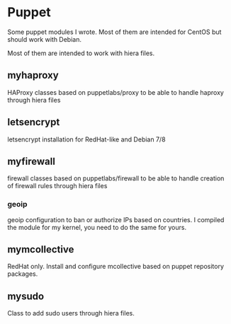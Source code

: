 # Puppet
Some puppet modules I wrote. Most of them are intended for CentOS but should work with Debian.

Most of them are intended to work with hiera files.

## myhaproxy
HAProxy classes based on puppetlabs/proxy to be able to handle haproxy through hiera files

## letsencrypt
letsencrypt installation for RedHat-like and Debian 7/8

## myfirewall
firewall classes based on puppetlabs/firewall to be able to handle creation of firewall rules through hiera files

### geoip
geoip configuration to ban or authorize IPs based on countries. I compiled the module for my kernel, you need to do the same for yours.

## mymcollective
RedHat only. Install and configure mcollective based on puppet repository packages.

## mysudo
Class to add sudo users through hiera files.

